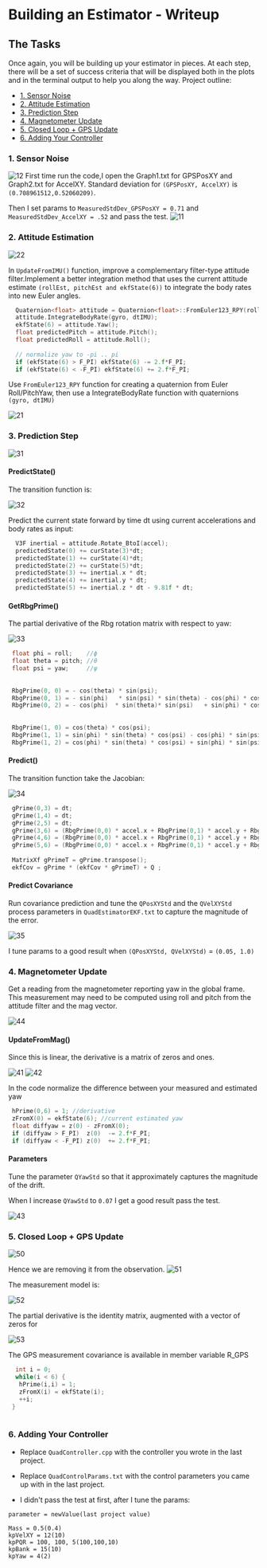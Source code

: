 # Building an Estimator - Writeup
## The Tasks
Once again, you will be building up your estimator in pieces. At each step, there will be a set of success criteria that will be displayed both in the plots and in the terminal output to help you along the way.
Project outline:

 - [1. Sensor Noise](pic/#step-1-sensor-noise)
 - [2. Attitude Estimation](pic/#step-2-attitude-estimation)
 - [3. Prediction Step](pic/#step-3-prediction-step)
 - [4. Magnetometer Update](pic/#step-4-magnetometer-update)
 - [5. Closed Loop + GPS Update](pic/#step-5-closed-loop--gps-update)
 - [6. Adding Your Controller](pic/#step-6-adding-your-controller)

### 1. Sensor Noise ###


![12](pic/12.png)
First time run the code,I open the Graph1.txt for GPSPosXY and  Graph2.txt for AccelXY.  Standard deviation for `(GPSPosXY, AccelXY)` is `(0.708961512,0.52060209)`.

Then I set params to `MeasuredStdDev_GPSPosXY = 0.71` and `MeasuredStdDev_AccelXY = .52` and pass the test.
![11](pic/11.png)

### 2. Attitude Estimation ###

![22](pic/22.png)

In `UpdateFromIMU()` function, improve a complementary filter-type attitude filter.Implement a better integration method that uses the current attitude estimate `(rollEst, pitchEst and ekfState(6))` to integrate the body rates into new Euler angles.


``` c
  Quaternion<float> attitude = Quaternion<float>::FromEuler123_RPY(rollEst, pitchEst, ekfState(6));
  attitude.IntegrateBodyRate(gyro, dtIMU);
  ekfState(6) = attitude.Yaw();
  float predictedPitch = attitude.Pitch();
  float predictedRoll = attitude.Roll();
  
  // normalize yaw to -pi .. pi
  if (ekfState(6) > F_PI) ekfState(6) -= 2.f*F_PI;
  if (ekfState(6) < -F_PI) ekfState(6) += 2.f*F_PI;
```
Use `FromEuler123_RPY` function for creating a quaternion from Euler Roll/PitchYaw, then use a IntegrateBodyRate function with quaternions 	`(gyro, dtIMU)` 

![21](pic/21.png)

### 3. Prediction Step ###

![31](pic/31.png)

#### PredictState()
The transition function is:

![32](pic/32.png)

Predict the current state forward by time dt using current accelerations and body rates as input:

``` c
  V3F inertial = attitude.Rotate_BtoI(accel);
  predictedState(0) += curState(3)*dt;
  predictedState(1) += curState(4)*dt;
  predictedState(2) += curState(5)*dt;
  predictedState(3) += inertial.x * dt;
  predictedState(4) += inertial.y * dt;
  predictedState(5) += inertial.z * dt - 9.81f * dt;
```

#### GetRbgPrime()
The partial derivative of the Rbg rotation matrix with respect to yaw:

 ![33](pic/33.png)
 
 ``` c
  float phi = roll;    //ϕ
  float theta = pitch; //θ
  float psi = yaw;     //ψ
  
  
  RbgPrime(0, 0) = - cos(theta) * sin(psi);
  RbgPrime(0, 1) = - sin(phi)   * sin(psi) * sin(theta) - cos(phi) * cos(psi);
  RbgPrime(0, 2) = - cos(phi)  * sin(theta)* sin(psi)   + sin(phi) * cos(psi);
  
  
  RbgPrime(1, 0) = cos(theta) * cos(psi);
  RbgPrime(1, 1) = sin(phi) * sin(theta) * cos(psi) - cos(phi) * sin(psi);
  RbgPrime(1, 2) = cos(phi) * sin(theta) * cos(psi) + sin(phi) * sin(psi);
 ```

#### Predict()
The transition function  take the Jacobian:

 ![34](pic/34.png)
 
 ``` c
  gPrime(0,3) = dt;
  gPrime(1,4) = dt;
  gPrime(2,5) = dt;
  gPrime(3,6) = (RbgPrime(0,0) * accel.x + RbgPrime(0,1) * accel.y + RbgPrime(0,2) * accel.z) * dt;
  gPrime(4,6) = (RbgPrime(0,0) * accel.x + RbgPrime(0,1) * accel.y + RbgPrime(0,2) * accel.z) * dt;
  gPrime(5,6) = (RbgPrime(0,0) * accel.x + RbgPrime(0,1) * accel.y + RbgPrime(0,2) * accel.z) * dt;
  
  MatrixXf gPrimeT = gPrime.transpose();
  ekfCov = gPrime * (ekfCov * gPrimeT) + Q ;
 ```

#### Predict Covariance

Run covariance prediction and tune the `QPosXYStd` and the `QVelXYStd` process parameters in `QuadEstimatorEKF.txt` to capture the magnitude of the error.

 ![35](pic/35.png)
 
 I tune params to a good result when `(QPosXYStd, QVelXYStd)` = `(0.05, 1.0)`
 
### 4. Magnetometer Update ###
Get a reading from the magnetometer reporting yaw in the global frame. This measurement may need to be computed using roll and pitch from the attitude filter and the mag vector.


 ![44](pic/44.png)

#### UpdateFromMag()

Since this is linear, the derivative is a matrix of zeros and ones.

 ![41](pic/41.png)
 ![42](pic/42.png)
 
 In the code normalize the difference between your measured and estimated yaw
 
 ``` c
  hPrime(0,6) = 1; //derivative
  zFromX(0) = ekfState(6); //current estimated yaw
  float diffyaw = z(0) - zFromX(0);
  if (diffyaw > F_PI)  z(0)  -= 2.f*F_PI;
  if (diffyaw < -F_PI) z(0)  += 2.f*F_PI;
 ```

#### Parameters
Tune the parameter `QYawStd`  so that it approximately captures the magnitude of the drift.

When I increase `QYawStd` to `0.07` I get a good result pass the test.

 ![43](pic/43.png)

### 5. Closed Loop + GPS Update ###
 ![50](pic/50.png)


Hence we are removing it from the observation.
 ![51](pic/51.png)

The measurement model is:

 ![52](pic/52.png)
 
The partial derivative is the identity matrix, augmented with a vector of zeros for

 ![53](pic/53.png)
 
The GPS measurement covariance is available in member variable R_GPS

 ``` c
   int i = 0;
   while(i < 6) {
    hPrime(i,i) = 1;
    zFromX(i) = ekfState(i);
    ++i;
  }
  
 ```
 
### 6. Adding Your Controller ###


- Replace `QuadController.cpp` with the controller you wrote in the last project.

- Replace `QuadControlParams.txt` with the control parameters you came up with in the last project. 

- I didn't pass the test at first, after I tune the params:

`parameter = newValue(last project value)`

```
Mass = 0.5(0.4)
kpVelXY = 12(10)
kpPQR = 100, 100, 5(100,100,10)
kpBank = 15(10)
kpYaw = 4(2)

```

